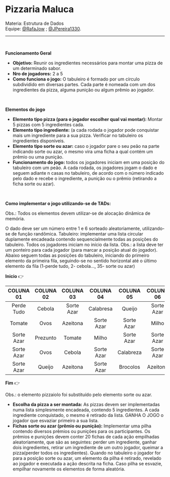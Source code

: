 # Pizzaria Maluca

Materia: Estrutura de Dados </br>
Equipe: [@RafaJow](https://github.com/RafaJow) ; [@JPereira1330](https://github.com/JPereira1330).

<hr>

<br>

__Funcionamento Geral__
- **Objetivo:** Reunir os ingredientes necessários para montar uma pizza de um determinado sabor.
- **Nro de jogadores:** 2 a 5
- **Como funciona o jogo:** O tabuleiro é formado por um círculo subdividido em diversas partes. Cada parte é nomeada com um dos ingredientes da pizza, alguma punição ou algum prêmio ao jogador.

<br>

__Elementos do jogo__
- **Elemento tipo pizza (para o jogador escolher qual vai montar):**  Montar 5 pizzas com 5 ingredientes cada. 
- **Elemento tipo ingrediente:** (a cada rodada o jogador pode conquistar mais um ingrediente para a sua pizza. Verificar no tabuleiro os ingredientes disponíveis.
- **Elemento tipo sorte ou azar:** caso o jogador pare o seu peão na parte indicando sorte ou azar, o mesmo vira uma ficha a qual contém um prêmio ou uma punição.
- **Funcionamento do jogo:** todos os jogadores iniciam em uma posição do tabuleiro com um peão. A cada rodada, os jogadores jogam o dado e seguem adiante n casas no tabuleiro, de acordo com o número indicado pelo dado e recebe o ingrediente, a punição ou o prêmio (retirando a ficha sorte ou azar).

<br>

__Como implementar o jogo utilizando-se de TADs:__

Obs.: Todos os elementos devem utilizar-se de alocação dinâmica de memória.
<br>

O dado deve ser um número entre 1 e 6 sorteado aleatoriamente, utilizando-se de função randômica. 
Tabuleiro: implementar uma lista circular duplamente encadeada contendo sequencialmente todas as posições do tabuleiro. Todos os jogadores iniciam no início da lista. Obs.: a lista deve ter um ponteiro para cada jogador (para marcar a posição atual do jogador). Abaixo seguem todas as posições do tabuleiro, iniciando do primeiro elemento da primeira fila, seguindo-se no sentido horizontal até o último elemento da fila (1-perde tudo, 2- cebola..., 35- sorte ou azar)

**Inicio** :point_right:

COLUNA 01  | COLUNA 02 | COLUNA 03 | COLUNA 04 | COLUNA 05 | COLUNA 06 | COLUNA 07 |
:--------: | :-------: | :-------: | :-------: | :-------: | :-------: | :-------: |
Perde Tudo | Cebola    | Sorte Azar| Calabresa | Queijo    | Sorte Azar| Sorte Azar|
Tomate     | Ovos      | Azeitona  | Sorte Azar| Sorte Azar| Milho     | Azeitona  |
Sorte Azar | Prezunto  | Tomate    | Milho     | Sorte Azar| Sorte Azar| Brocolis  |
Sorte Azar | Ovos      | Cebola    | Sorte Azar| Calabreza | Sorte Azar| Prezunto  |
Sorte Azar | Queijo    | Azeitona  | Sorte Azar| Brocolos  | Azeitona  | Sorte Azar|

**Fim** :point_right:

Obs.: o elemento pizzaiolo foi substituído pelo elemento sorte ou azar. 
<br>

 - **Escolha da pizza a ser montada:**
As pizzas devem ser implementadas numa lista simplesmente encadeada, contendo 5 ingredientes. A cada ingrediente conquistado, o mesmo é retirado da lista. GANHA O JOGO o jogador que esvaziar primeiro a sua lista.
 - **Fichas sorte ou azar (prêmio ou punição):**
Implementar uma pilha contendo diversos prêmios ou punições para os participantes. Os prêmios e punições devem conter 20 fichas de cada ação empilhadas aleatoriamente, que são as seguintes: perder um ingrediente, ganhar dois ingredientes, retirar um ingrediente de um outro jogador, queimar a pizza(perder todos os ingredientes). Quando no tabuleiro o jogador for para a posição sorte ou azar, um elemento da pilha é retirado, revelado ao jogador e executada a ação descrita na ficha. Caso pilha se esvazie, empilhar novamente os elementos de forma aleatória.

